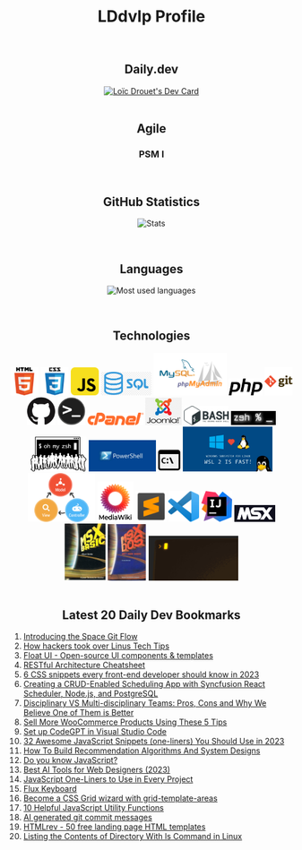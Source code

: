 <h1 align="center">LDdvlp Profile</h1>

<br />

<div align="center">
    <h2>Daily.dev</h2>    
    <a href="https://app.daily.dev/LDdvlp">
        <img
            src="https://api.daily.dev/devcards/6a2db644d7b342d5924aa8a261fc3c97.png?r=d2h" width="400"
            alt="Loïc Drouet's Dev Card" 
        />
    </a>
</div>

<br />

<div align="center">
    <h2>Agile</h2>
    <h3>PSM I</h3>
    <div data-iframe-width="150" data-iframe-height="270" data-share-badge-id="d4d9e0df-6646-4f8a-8896-103bc4c995f4" data-share-badge-host="https://www.credly.com"></div><script type="text/javascript" async src="//cdn.credly.com/assets/utilities/embed.js"></script>
</div>

<br />

<div align="center">
    <h2>GitHub Statistics</h2>
    
![Stats](https://github-readme-stats.vercel.app/api?username=lddvlp&show_icons=true&theme=radical&count_private=true)

</div>

<br />

<div align="center">
    <h2>Languages</h2>

![Most used languages](https://github-readme-stats.vercel.app/api/top-langs/?username=lddvlp)

</div>

<br />

<div align="center">
    <h2>Technologies</h2>

<!-- Image #01    -->
<img alt="HTML5" width="50px" src="https://raw.githubusercontent.com/github/explore/80688e429a7d4ef2fca1e82350fe8e3517d3494d/topics/html/html.png" />

<!-- Image #02    -->
<img alt="CSS3" width="50px" src="https://raw.githubusercontent.com/github/explore/80688e429a7d4ef2fca1e82350fe8e3517d3494d/topics/css/css.png" />

<!-- Image #03    -->
<img alt="JavaScript" width="50px"   src="/images/03-javascript-logo.png" />

<!-- Image #04    -->
<img alt="SQL" width="90px" src="/images/04-sql-logo.jpg" />

<!-- Image #05    -->
<img alt="phpMyAdmin-MySQL" width="130px" src="/images/05-phpmyadmin-mysql-logo.png" />

<!-- Image #06    -->
<img alt="PHP" width="60px" src="/images/06-php-logo-alt.png" />

<!-- Image #07    -->
<img alt="Git" width="50px" src="https://raw.githubusercontent.com/github/explore/80688e429a7d4ef2fca1e82350fe8e3517d3494d/topics/git/git.png" />

<!-- Image #08    -->
<img alt="GitHub" width="50px" src="https://raw.githubusercontent.com/github/explore/78df643247d429f6cc873026c0622819ad797942/topics/github/github.png" />

<!-- Image #09    -->
<img alt="Shell" width="50px" src="https://raw.githubusercontent.com/github/explore/80688e429a7d4ef2fca1e82350fe8e3517d3494d/topics/terminal/terminal.png" />

<!-- Image #10    -->
<img alt="cPanel" width="100px" src="/images/10-cpanel-logo.png" />

<!-- Image #11    -->
<img alt="Joomla!" width="65px" src="/images/11-joomla-logo.png" />

<!-- Image #12    -->
<img alt="Bash" width="80px" src="/images/12-bash-logo.png" />

<!-- Image #13    -->
<img alt="Zsh" width="80px" src="/images/13-zsh-logo.gif" />

<!-- Image #14    -->
<img alt="Oh My Zsh" width="100px" src="/images/14-oh_my_zsh-logo.png" />

<!-- Image #15    -->
<img alt="PowerShell" width="120px" src="/images/15-powershell-logo.jpg" />

<!-- Image #16    -->
<img alt="cmd" width="40px" src="/images/16-cmd-logo.png" />

<!-- Image #17    -->
<img alt="WSL2" width="160px" src="/images/17-wsl2-logo.jpg" />

<!-- Image #18    -->
<img alt="MVC" width="120px" src="/images/18-mvc-logo.jpg" />

<!-- Image #19    -->
<img alt="MediaWiki" width="65px" src="/images/19-mediawiki-logo.png" />

<!-- Image #90    -->
<img alt="Sublime Text" width="55px" src="/images/90-sublime_text-logo.png" />

<!-- Image #91    -->
<img alt="VS Code" width="55px" src="/images/91-vs_code-logo.png" />

<!-- Image #92    -->
<img alt="IntelliJ IDEA" width="55px" src="/images/92-intellij_idea.png" />

<!-- Image #95   -->
<img alt="MSX" width="73px" src="/images/95-msx-logo.png" />

<!-- Image #96    -->
<img alt="MSX-BASIC" width="73px" src="/images/96-msx_ basic-logo.jfif" />

<!-- Image #97    -->
<img alt="MSX-DOS" width="69px" src="/images/97-msx_dos-logo.jpg" />

<!-- Image #99    -->
<img alt="Amber Terminal" width="160px" src="/images/98-amber_terminal.gif" />

</div>

<br />

<div align="center">
    <h2>Latest 20 Daily Dev Bookmarks</h2>
</div>

<!-- daily.dev BOOKMARKS:START -->
1. [Introducing the Space Git Flow](https://app.daily.dev/posts/uJCkI3rNO?utm_source=rss&utm_medium=bookmarks&utm_campaign=Yaq6rDv_C)
2. [How hackers took over Linus Tech Tips](https://app.daily.dev/posts/i5chSore7?utm_source=rss&utm_medium=bookmarks&utm_campaign=Yaq6rDv_C)
3. [Float UI - Open-source UI components &amp; templates](https://app.daily.dev/posts/w9Su4nFXp?utm_source=rss&utm_medium=bookmarks&utm_campaign=Yaq6rDv_C)
4. [RESTful Architecture Cheatsheet](https://app.daily.dev/posts/CklMHC7oY?utm_source=rss&utm_medium=bookmarks&utm_campaign=Yaq6rDv_C)
5. [6 CSS snippets every front-end developer should know in 2023](https://app.daily.dev/posts/xAZmUIiBB?utm_source=rss&utm_medium=bookmarks&utm_campaign=Yaq6rDv_C)
6. [Creating a CRUD-Enabled Scheduling App with Syncfusion React Scheduler, Node.js, and PostgreSQL](https://app.daily.dev/posts/iVv423oPR?utm_source=rss&utm_medium=bookmarks&utm_campaign=Yaq6rDv_C)
7. [Disciplinary VS Multi-disciplinary Teams: Pros, Cons and Why We Believe One of Them is Better](https://app.daily.dev/posts/lsZjTeJuO?utm_source=rss&utm_medium=bookmarks&utm_campaign=Yaq6rDv_C)
8. [Sell More WooCommerce Products Using These 5 Tips](https://app.daily.dev/posts/Sq9WaVXge?utm_source=rss&utm_medium=bookmarks&utm_campaign=Yaq6rDv_C)
9. [Set up CodeGPT in Visual Studio Code](https://app.daily.dev/posts/qc8RVYCeT?utm_source=rss&utm_medium=bookmarks&utm_campaign=Yaq6rDv_C)
10. [32 Awesome JavaScript Snippets &lpar;one-liners&rpar; You Should Use in 2023](https://app.daily.dev/posts/EAZuOFBq7?utm_source=rss&utm_medium=bookmarks&utm_campaign=Yaq6rDv_C)
11. [How To Build Recommendation Algorithms And System Designs](https://app.daily.dev/posts/cYateT36i?utm_source=rss&utm_medium=bookmarks&utm_campaign=Yaq6rDv_C)
12. [Do you know JavaScript?](https://app.daily.dev/posts/biwmmyrQy?utm_source=rss&utm_medium=bookmarks&utm_campaign=Yaq6rDv_C)
13. [Best AI Tools for Web Designers &lpar;2023&rpar;](https://app.daily.dev/posts/qdZ89VHWB?utm_source=rss&utm_medium=bookmarks&utm_campaign=Yaq6rDv_C)
14. [JavaScript One-Liners to Use in Every Project](https://app.daily.dev/posts/kXq3w4e2P?utm_source=rss&utm_medium=bookmarks&utm_campaign=Yaq6rDv_C)
15. [Flux Keyboard](https://app.daily.dev/posts/JNLRHCkA6?utm_source=rss&utm_medium=bookmarks&utm_campaign=Yaq6rDv_C)
16. [Become a CSS Grid wizard with grid-template-areas](https://app.daily.dev/posts/mwlwyYt42?utm_source=rss&utm_medium=bookmarks&utm_campaign=Yaq6rDv_C)
17. [10 Helpful JavaScript Utility Functions](https://app.daily.dev/posts/jgpEG1pEq?utm_source=rss&utm_medium=bookmarks&utm_campaign=Yaq6rDv_C)
18. [AI generated git commit messages](https://app.daily.dev/posts/yVcWJsz00?utm_source=rss&utm_medium=bookmarks&utm_campaign=Yaq6rDv_C)
19. [HTMLrev - 50 free landing page HTML templates](https://app.daily.dev/posts/nTIwIRtvb?utm_source=rss&utm_medium=bookmarks&utm_campaign=Yaq6rDv_C)
20. [Listing the Contents of Directory With ls Command in Linux](https://app.daily.dev/posts/wdVqc51yo?utm_source=rss&utm_medium=bookmarks&utm_campaign=Yaq6rDv_C)

<!-- daily.dev BOOKMARKS:END -->
